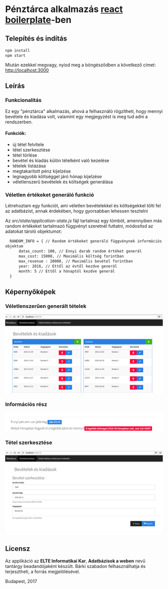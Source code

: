 # Pénztárca alkalmazás [react boilerplate](http://localhost:3000)-ben

## Telepítés és indítás

```
npm install
npm start
```

Miután ezekkel megvagy, nyisd meg a böngésződben a következő címet: [http://localhost:3000](http://localhost:3000) 

## Leírás

### Funkcionalitás
Ez egy "pénztárca" alkalmazás, ahová a felhasználó rögzítheti, hogy mennyi bevétele és kiadása volt,
valamint egy megjegyzést is meg tud adni a rendszerben.

#### Funkciók:
- új tétel felvitele
- tétel szerkesztése
- tétel törlése
- bevétel és kiadás külön tételként való kezelése
- tételek listázása
- megtakaritott pénz kijelzése
- legnagyobb költséggel járó hónap kijelzése
- véletlenszerű bevételek és költségek generálása 

### Véletlen értékeket generáló funkció

Létrehoztam egy funkciót, ami véletlen bevételekkel és költségekkel tölti fel az adatbázist, annak érdekében, hogy 
gyorsabban lehessen tesztelni

Az *src/state/application-state.js* fájl tartalmaz egy tömböt, amennyiben más random értékeket tartalmazó függvényt szeretnél futtatni, 
módosítsd az adatokat tároló objektumot:

```
  RANDOM_INFO = { // Random értékeket generáló függvénynek információs objektum
      datas_count: 100, // Ennyi darab random értéket generál
      max_cost: 15000, // Maximális költség forintban
      max_revenue : 20000, // Maximális bevétel forintban
      year: 2016, // Ettől az évtől kezdve generál
      month: 5 // Ettől a hónaptól kezdve generál
  }
```

## Képernyőképek

### Véletlenszerűen generált tételek
![alt tag](https://github.com/pcgejza/elte_abweb_penzugy/blob/master/screenshots/screenshot1.png)

### Információs rész
![alt tag](https://github.com/pcgejza/elte_abweb_penzugy/blob/master/screenshots/screenshot2.png)

### Tétel szerkesztése
![alt tag](https://github.com/pcgejza/elte_abweb_penzugy/blob/master/screenshots/screenshot3.png)


## Licensz
Az applikáció az **ELTE Informatikai Kar**, **Adatbázisok a weben** nevű tantárgy beadandójaként készült.
Bárki szabadon felhasználhatja és terjesztheti, a forrás megjelölésével.

Budapest, 2017